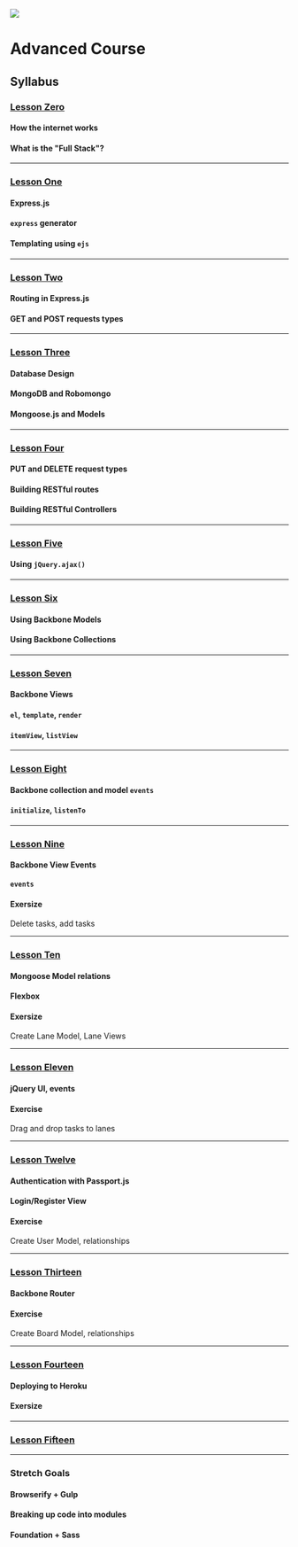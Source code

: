 ![](http://static1.squarespace.com/static/538f3fcde4b05c5fecc7a40e/t/538f48a4e4b00d94e8c253b3/1453396632576/?format=400w)
# Advanced Course
## Syllabus
### [Lesson Zero](https://github.com/AustinCodingAcademy/advanced-textbook/blob/master/lessons/00LessonZero.md)
#### How the internet works
#### What is the "Full Stack"?

---
### [Lesson One](https://github.com/AustinCodingAcademy/advanced-textbook/blob/master/lessons/01LessonOne.md)
#### Express.js
#### `express` generator
#### Templating using `ejs`

---
### [Lesson Two](https://github.com/AustinCodingAcademy/advanced-textbook/blob/master/lessons/02LessonTwo.md)
#### Routing in Express.js
#### GET and POST requests types

---
### [Lesson Three](https://github.com/AustinCodingAcademy/advanced-textbook/blob/master/lessons/03LessonThree.md)
#### Database Design
#### MongoDB and Robomongo
#### Mongoose.js and Models

---
### [Lesson Four](https://github.com/AustinCodingAcademy/advanced-textbook/blob/master/lessons/04LessonFour.md)

#### PUT and DELETE request types
#### Building RESTful routes
#### Building RESTful Controllers

---
### [Lesson Five](https://github.com/AustinCodingAcademy/advanced-textbook/blob/master/lessons/05LessonFive.md)
#### Using `jQuery.ajax()`

---
### [Lesson Six](https://github.com/AustinCodingAcademy/advanced-textbook/blob/master/lessons/06LessonSix.md)
#### Using Backbone Models
#### Using Backbone Collections

---
### [Lesson Seven](https://github.com/AustinCodingAcademy/advanced-textbook/blob/master/lessons/07LessonSeven.md)
#### Backbone Views
#### `el`, `template`, `render`
#### `itemView`, `listView`

---
### [Lesson Eight](https://github.com/AustinCodingAcademy/advanced-textbook/blob/master/lessons/08LessonEight.md)
#### Backbone collection and model `events`
#### `initialize`, `listenTo`

---
### [Lesson Nine](https://github.com/AustinCodingAcademy/advanced-textbook/blob/master/lessons/09LessonNine.md)
#### Backbone View Events
#### `events`
#### Exersize
Delete tasks, add tasks

---
### [Lesson Ten](https://github.com/AustinCodingAcademy/advanced-textbook/blob/master/lessons/10LessonTen.md)
#### Mongoose Model relations
#### Flexbox
#### Exersize
Create Lane Model, Lane Views

---
### [Lesson Eleven](https://github.com/AustinCodingAcademy/advanced-textbook/blob/master/lessons/11LessonEleven.md)
#### jQuery UI, events
#### Exercise
Drag and drop tasks to lanes

---
### [Lesson Twelve](https://github.com/AustinCodingAcademy/advanced-textbook/blob/master/lessons/12LessonTwelve.md)
#### Authentication with Passport.js
#### Login/Register View
#### Exercise
Create User Model, relationships

---
### [Lesson Thirteen](https://github.com/AustinCodingAcademy/advanced-textbook/blob/master/lessons/13LessonThirteen.md)
#### Backbone Router
#### Exercise
Create Board Model, relationships

---
### [Lesson Fourteen](https://github.com/AustinCodingAcademy/advanced-textbook/blob/master/lessons/14LessonFourteen.md)
#### Deploying to Heroku
#### Exersize

---
### [Lesson Fifteen](https://github.com/AustinCodingAcademy/advanced-textbook/blob/master/lessons/15LessonFifteen.md)


---
### Stretch Goals
#### Browserify + Gulp
#### Breaking up code into modules
#### Foundation + Sass
